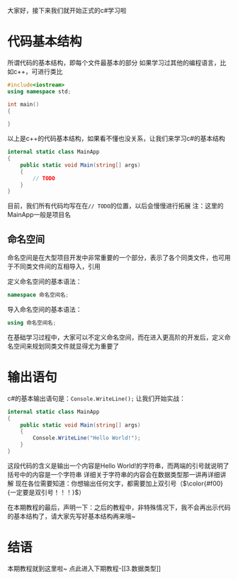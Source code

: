 大家好，接下来我们就开始正式的c#学习啦
# 代码基本结构

所谓代码的基本结构，即每个文件最基本的部分
如果学习过其他的编程语言，比如c++，可进行类比
```cpp
#include<iostream>
using namespace std;

int main()
{
	
}
```
以上是c++的代码基本结构，如果看不懂也没关系，让我们来学习c#的基本结构
```csharp
internal static class MainApp  
{  
    public static void Main(string[] args)  
    {        
	    // TODO
    }
}
```
目前，我们所有代码均写在在`// TODO`的位置，以后会慢慢进行拓展
注：这里的MainApp一般是项目名

## 命名空间

命名空间是在大型项目开发中非常重要的一个部分，表示了各个同类文件，也可用于不同类文件间的互相导入，引用

定义命名空间的基本语法：
```csharp
namespace 命名空间名;
```

导入命名空间的基本语法：
```csharp
using 命名空间名;
```

在基础学习过程中，大家可以不定义命名空间，而在进入更高阶的开发后，定义命名空间来规划同类文件就显得尤为重要了
# 输出语句

c#的基本输出语句是：`Console.WriteLine();`
让我们开始实战：
```csharp
internal static class MainApp  
{  
    public static void Main(string[] args)  
    {        
	    Console.WriteLine("Hello World!");  
    }
}
```
这段代码的含义是输出一个内容是Hello World!的字符串，而两端的引号就说明了括号中的内容是一个字符串
详细关于字符串的内容会在数据类型那一讲再详细讲解
现在各位需要知道：你想输出任何文字，都需要加上双引号（$\color{#f00}{一定要是双引号！！！}$）

在本期教程的最后，声明一下：之后的教程中，非特殊情况下，我不会再出示代码的基本结构了，请大家先写好基本结构再来哦~

# 结语

本期教程就到这里啦~
点此进入下期教程-[[3.数据类型]]